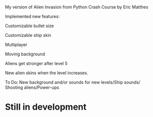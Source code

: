 My version of Alien Invasion from Python Crash Course by Eric Matthes

Implemented new features:

  Customizable bullet size
  
  Customizable ship skin
  
  Multiplayer
  
  Moving background
  
  Aliens get stronger after level 5
  
  New alien skins when the level increases.



To Do: New background and/or sounds for new levels/Ship sounds/ Shooting aliens/Power-ups

# Still in development
